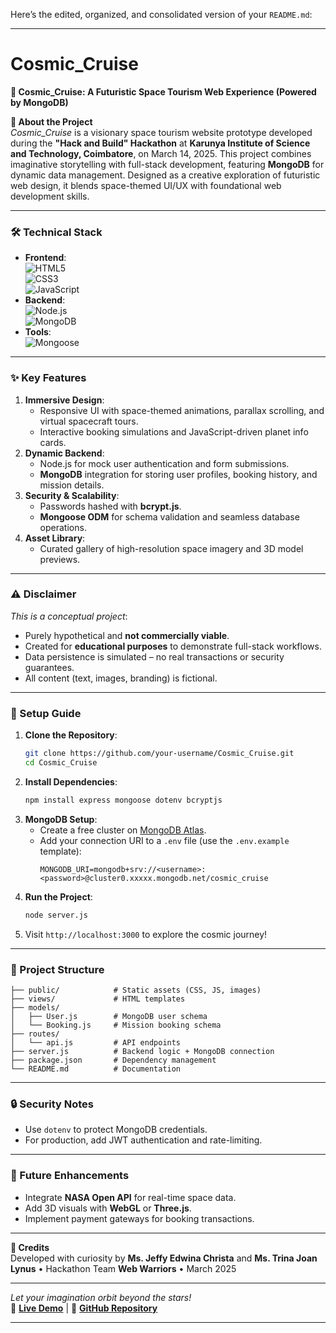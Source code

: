 Here’s the edited, organized, and consolidated version of your `README.md`:

---

# Cosmic_Cruise  
**🚀 Cosmic_Cruise: A Futuristic Space Tourism Web Experience (Powered by MongoDB)**  

**🌌 About the Project**  
*Cosmic_Cruise* is a visionary space tourism website prototype developed during the **"Hack and Build" Hackathon** at **Karunya Institute of Science and Technology, Coimbatore**, on March 14, 2025. This project combines imaginative storytelling with full-stack development, featuring **MongoDB** for dynamic data management. Designed as a creative exploration of futuristic web design, it blends space-themed UI/UX with foundational web development skills.  

---

### **🛠️ Technical Stack**  
- **Frontend**:  
  ![HTML5](https://img.shields.io/badge/HTML5-E34F26?style=flat&logo=html5&logoColor=white)  
  ![CSS3](https://img.shields.io/badge/CSS3-1572B6?style=flat&logo=css3&logoColor=white)  
  ![JavaScript](https://img.shields.io/badge/JavaScript-F7DF1E?style=flat&logo=javascript&logoColor=black)  
- **Backend**:  
  ![Node.js](https://img.shields.io/badge/Node.js-43853D?style=flat&logo=node.js&logoColor=white)  
  ![MongoDB](https://img.shields.io/badge/MongoDB-47A248?style=flat&logo=mongodb&logoColor=white)  
- **Tools**:  
  ![Mongoose](https://img.shields.io/badge/Mongoose-880000?style=flat&logo=mongodb&logoColor=white)  

---

### **✨ Key Features**  
1. **Immersive Design**:  
   - Responsive UI with space-themed animations, parallax scrolling, and virtual spacecraft tours.  
   - Interactive booking simulations and JavaScript-driven planet info cards.  
2. **Dynamic Backend**:  
   - Node.js for mock user authentication and form submissions.  
   - **MongoDB** integration for storing user profiles, booking history, and mission details.  
3. **Security & Scalability**:  
   - Passwords hashed with **bcrypt.js**.  
   - **Mongoose ODM** for schema validation and seamless database operations.  
4. **Asset Library**:  
   - Curated gallery of high-resolution space imagery and 3D model previews.  

---

### **⚠️ Disclaimer**  
*This is a conceptual project*:  
- Purely hypothetical and **not commercially viable**.  
- Created for **educational purposes** to demonstrate full-stack workflows.  
- Data persistence is simulated – no real transactions or security guarantees.  
- All content (text, images, branding) is fictional.  

---

### **🚀 Setup Guide**  
1. **Clone the Repository**:  
   ```bash  
   git clone https://github.com/your-username/Cosmic_Cruise.git  
   cd Cosmic_Cruise  
   ```  
2. **Install Dependencies**:  
   ```bash  
   npm install express mongoose dotenv bcryptjs  
   ```  
3. **MongoDB Setup**:  
   - Create a free cluster on [MongoDB Atlas](https://www.mongodb.com/cloud/atlas).  
   - Add your connection URI to a `.env` file (use the `.env.example` template):  
     ```env  
     MONGODB_URI=mongodb+srv://<username>:<password>@cluster0.xxxxx.mongodb.net/cosmic_cruise  
     ```  
4. **Run the Project**:  
   ```bash  
   node server.js  
   ```  
5. Visit `http://localhost:3000` to explore the cosmic journey!  

---

### **📂 Project Structure**  
```  
├── public/            # Static assets (CSS, JS, images)  
├── views/             # HTML templates  
├── models/  
│   ├── User.js        # MongoDB user schema  
│   └── Booking.js     # Mission booking schema  
├── routes/  
│   └── api.js         # API endpoints  
├── server.js          # Backend logic + MongoDB connection  
├── package.json       # Dependency management  
└── README.md          # Documentation  
```  

---

### **🔒 Security Notes**  
- Use `dotenv` to protect MongoDB credentials.  
- For production, add JWT authentication and rate-limiting.  

---

### **🌟 Future Enhancements**  
- Integrate **NASA Open API** for real-time space data.  
- Add 3D visuals with **WebGL** or **Three.js**.  
- Implement payment gateways for booking transactions.  

---

**🌠 Credits**  
Developed with curiosity by **Ms. Jeffy Edwina Christa** and **Ms. Trina Joan Lynus** • Hackathon Team **Web Warriors** • March 2025  

---

*Let your imagination orbit beyond the stars!*  
🔗 **[Live Demo](#)** | 📂 **[GitHub Repository](#)**  

---
